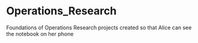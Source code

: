 # Operations_Research
Foundations of Operations Research projects created so that Alice can see the notebook on her phone
